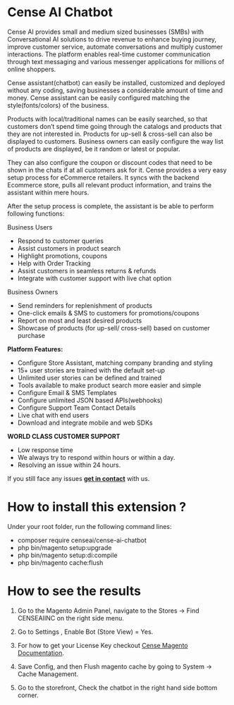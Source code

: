 # Cense AI Chatbot 

Cense AI provides small and medium sized businesses (SMBs) with Conversational AI solutions to drive revenue to enhance buying journey, improve customer service, automate conversations and multiply customer interactions. The platform enables real-time customer communication through text messaging and various messenger applications for millions of online shoppers.

Cense assistant(chatbot) can easily be installed, customized and deployed without any coding, saving businesses a considerable amount of time and money. Cense assistant can be easily configured matching the style(fonts/colors) of the business.

Products with local/traditional names can be easily searched, so that customers don’t spend time going through the catalogs and products that they are not interested in. Products for up-sell & cross-sell can also be displayed to customers.
Business owners can easily configure the way list of products are displayed, be it random or latest or popular.

They can also configure the coupon or discount codes that need to be shown in the chats if at all customers ask for it.
Cense provides a very easy setup process for eCommerce retailers. It syncs with the backend Ecommerce store, pulls all relevant
product information, and trains the assistant within mere hours.

After the setup process is complete, the assistant is be able to perform following functions:

Business Users
  - Respond to customer queries
  - Assist customers in product search
  - Highlight promotions, coupons
  - Help with Order Tracking
  - Assist customers in seamless returns & refunds
  - Integrate with customer support with live chat option

Business Owners
  - Send reminders for replenishment of products
  - One-click emails & SMS to customers for promotions/coupons
  - Report on most and least desired products
  - Showcase of products (for up-sell/ cross-sell) based on customer purchase

**Platform Features:**

* Configure Store Assistant, matching company branding and styling
* 15+ user stories are trained with the default set-up
* Unlimited user stories can be defined and trained
* Tools available to make product search more easier and simple
* Configure Email & SMS Templates
* Configure unlimited JSON based APIs(webhooks)
* Configure Support Team Contact Details
* Live chat with end users
* Download and integrate mobile and web SDKs


**WORLD CLASS CUSTOMER SUPPORT**

* Low response time
* We always try to respond within hours or within a day.
* Resolving an issue within 24 hours.

If you still face any issues **[get in contact](https://cense.ai/contact-us)** with us.

# How to install this extension ?

Under your root folder, run the following command lines:

- composer require censeai/cense-ai-chatbot
- php bin/magento setup:upgrade
- php bin/magento setup:di:compile
- php bin/magento cache:flush

# How to see the results

1. Go to the Magento Admin Panel, navigate to the Stores -> Find CENSEAIINC on the right side menu.

2. Go to Settings , Enable Bot (Store View) = Yes.

3. For how to get your License Key checkout [Cense Magento Documentation](https://cense.ai/documentation/magento).

4. Save Config, and then Flush magento cache by going to System -> Cache Management.

5. Go to the storefront, Check the chatbot in the right hand side bottom corner.


